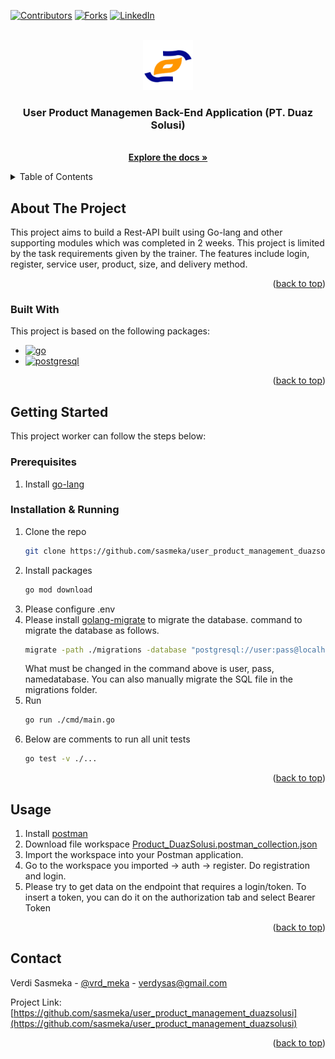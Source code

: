 
<a name="readme-top"></a>

[![Contributors][contributors-shield]][contributors-url]
[![Forks][forks-shield]][forks-url]
[![LinkedIn][linkedin-shield]][linkedin-url]

<br />
<div align="center">
  <a href="https://github.com/sasmeka/user_product_management_duazsolusi">
    <img src="duaz-logo.png" alt="Logo" width="80" height="80">
  </a>

  <h3 align="center">User Product Managemen Back-End Application (PT. Duaz Solusi)</h3>

  <p align="center">
    <br />
    <a href="https://github.com/sasmeka/user_product_management_duazsolusi"><strong>Explore the docs »</strong></a>
    <br />
  </p>
</div>



<!-- TABLE OF CONTENTS -->
<details>
  <summary>Table of Contents</summary>
  <ol>
    <li>
      <a href="#about-the-project">About The Project</a>
      <ul>
        <li><a href="#built-with">Built With</a></li>
      </ul>
    </li>
    <li>
      <a href="#getting-started">Getting Started</a>
      <ul>
        <li><a href="#prerequisites">Prerequisites</a></li>
        <li><a href="#installation-&-running">Installation</a></li>
      </ul>
    </li>
    <li><a href="#usage">Usage</a></li>
    <li><a href="#contact">Contact</a></li>
  </ol>
</details>



<!-- ABOUT THE PROJECT -->
## About The Project

This project aims to build a Rest-API built using Go-lang and other supporting modules which was completed in 2 weeks. This project is limited by the task requirements given by the trainer. The features include login, register, service user, product, size, and delivery method.

<p align="right">(<a href="#readme-top">back to top</a>)</p>



### Built With

This project is based on the following packages:

* [![go][go.js]][go-url]
* [![postgresql][postgresql.js]][postgresql-url]

<p align="right">(<a href="#readme-top">back to top</a>)</p>



<!-- GETTING STARTED -->
## Getting Started

This project worker can follow the steps below:

### Prerequisites

1. Install [go-lang](https://go.dev/dl/)

### Installation & Running

1. Clone the repo
   ```sh
   git clone https://github.com/sasmeka/user_product_management_duazsolusi.git
   ```
2. Install packages
   ```sh
   go mod download
   ```
3. Please configure .env
4. Please install [golang-migrate](https://github.com/golang-migrate/migrate/tree/master/cmd/migrate) to migrate the database. command to migrate the database as follows.
   ```sh
   migrate -path ./migrations -database "postgresql://user:pass@localhost/namedatabase?port=5432&sslmode=disable&search_path=public" -verbose up
   ```
   What must be changed in the command above is user, pass, namedatabase. You can also manually migrate the SQL file in the migrations folder.
5. Run
   ```sh
   go run ./cmd/main.go
   ```
4. Below are comments to run all unit tests
   ```sh
   go test -v ./...
   ```

<p align="right">(<a href="#readme-top">back to top</a>)</p>



<!-- USAGE EXAMPLES -->
## Usage

1. Install [postman](https://www.postman.com/)
2. Download file workspace [Product_DuazSolusi.postman_collection.json](https://github.com/sasmeka/user_product_management_duazsolusi/raw/main/Product_DuazSolusi.postman_collection.json)
3. Import the workspace into your Postman application.
4. Go to the workspace you imported -> auth -> register. Do registration and login.
5. Please try to get data on the endpoint that requires a login/token. To insert a token, you can do it on the authorization tab and select Bearer Token

<p align="right">(<a href="#readme-top">back to top</a>)</p>

<!-- CONTACT -->
## Contact

Verdi Sasmeka - [@vrd_meka](https://twitter.com/vrd_meka) - verdysas@gmail.com

Project Link: [https://github.com/sasmeka/user_product_management_duazsolusi](https://github.com/sasmeka/user_product_management_duazsolusi)

<p align="right">(<a href="#readme-top">back to top</a>)</p>

<!-- MARKDOWN LINKS & IMAGES -->
<!-- https://www.markdownguide.org/basic-syntax/#reference-style-links -->
[contributors-shield]: https://img.shields.io/github/contributors/sasmeka/user_product_management_duazsolusi.svg?style=for-the-badge
[contributors-url]: https://github.com/sasmeka/user_product_management_duazsolusi/graphs/contributors
[forks-shield]: https://img.shields.io/github/forks/sasmeka/user_product_management_duazsolusi.svg?style=for-the-badge
[forks-url]: https://github.com/sasmeka/user_product_management_duazsolusi/network/members
[linkedin-shield]: https://img.shields.io/badge/-LinkedIn-black.svg?style=for-the-badge&logo=linkedin&colorB=555
[linkedin-url]: https://www.linkedin.com/in/verdi-sasmeka-62b91b132/
[go.js]: https://img.shields.io/badge/Go-00ADD8?style=for-the-badge&logo=Go&logoColor=white
[go-url]: https://go.dev
[postgresql.js]: https://img.shields.io/badge/Postgresql-4169E1?style=for-the-badge&logo=postgresql&logoColor=white
[postgresql-url]: https://www.postgresql.org/